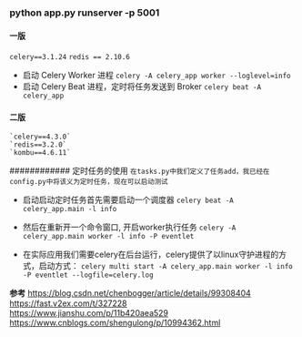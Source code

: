 ### python app.py runserver -p 5001

#### 一版
`celery==3.1.24`
`redis == 2.10.6`
- 启动 Celery Worker 进程
    `celery -A celery_app worker --loglevel=info`
- 启动 Celery Beat 进程，定时将任务发送到 Broker 
    `celery beat -A celery_app`
#### 二版
    `celery==4.3.0`
    `redis==3.2.0`
    `kombu==4.6.11`

############ 定时任务的使用
```在tasks.py中我们定义了任务add，我已经在config.py中将该义为定时任务，现在可以启动测试```

- 启动启动定时任务首先需要启动一个调度器
    `celery beat -A celery_app.main -l info`

- 然后在重新开一个命令窗口, 开启worker执行任务
    `celery -A celery_app.main worker -l info -P eventlet`

- 在实际应用我们需要celery在后台运行，celery提供了以linux守护进程的方式，启动方式：
    `celery multi start -A celery_app.main worker -l info -P eventlet --logfile=celery.log`





<b>参考</b>
https://blog.csdn.net/chenbogger/article/details/99308404<br>
https://fast.v2ex.com/t/327228<br>
https://www.jianshu.com/p/11b420aea529<br>
https://www.cnblogs.com/shengulong/p/10994362.html<br>